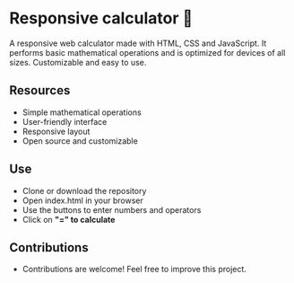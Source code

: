 

# Responsive calculator 🧮

A responsive web calculator made with HTML, CSS and JavaScript. It performs basic mathematical operations and is optimized for devices of all sizes. Customizable and easy to use.

## Resources

- Simple mathematical operations
- User-friendly interface
- Responsive layout
- Open source and customizable

## Use

- Clone or download the repository
- Open index.html in your browser
- Use the buttons to enter numbers and operators
- Click on **"=" to calculate**
  
## Contributions

- Contributions are welcome! Feel free to improve this project. 
